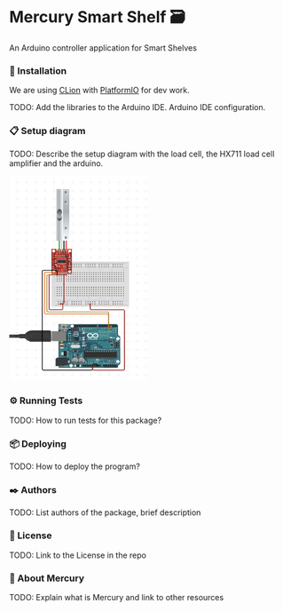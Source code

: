 # Mercury Smart Shelf 🗃️

An Arduino controller application for Smart Shelves

### 🔧 Installation 

We are using [CLion](https://www.jetbrains.com/clion/) with [PlatformIO](https://platformio.org/) for dev work.

TODO: Add the libraries to the Arduino IDE. Arduino IDE configuration.

### 📋 Setup diagram 

TODO: Describe the setup diagram with the load cell, the HX711 load cell amplifier and the arduino. 

<img src="https://github.com/Mercury-Smartstores/Mercury-Smart-Shelf/blob/main/readme-assets/arduino_loadcell_setup.png?raw=true" alt="Arduino + Load cells setup diagram" width="250" height="370" /> 

### ⚙️ Running Tests
TODO: How to run tests for this package?

### 📦 Deploying
TODO: How to deploy the program?

### ✒️ Authors
TODO: List authors of the package, brief description

### 📄 License
TODO: Link to the License in the repo

### 🔴 About Mercury
TODO: Explain what is Mercury and link to other resources
